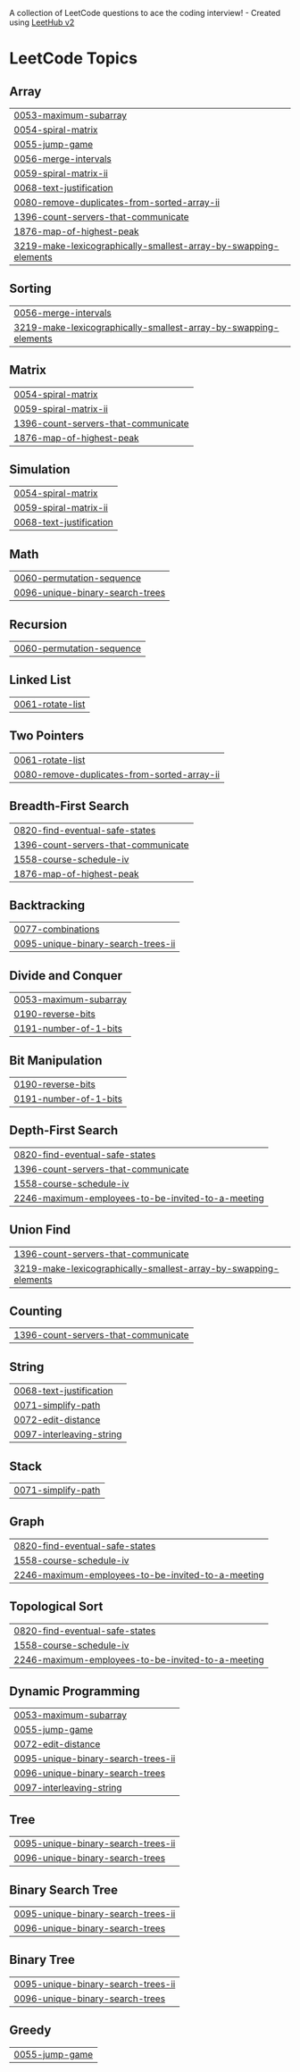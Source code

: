 A collection of LeetCode questions to ace the coding interview! - Created using [LeetHub v2](https://github.com/arunbhardwaj/LeetHub-2.0)
<!---LeetCode Topics Start-->
# LeetCode Topics
## Array
|  |
| ------- |
| [0053-maximum-subarray](https://github.com/NaeemAbdullahAkram/LeetCode-2025/tree/master/0053-maximum-subarray) |
| [0054-spiral-matrix](https://github.com/NaeemAbdullahAkram/LeetCode-2025/tree/master/0054-spiral-matrix) |
| [0055-jump-game](https://github.com/NaeemAbdullahAkram/LeetCode-2025/tree/master/0055-jump-game) |
| [0056-merge-intervals](https://github.com/NaeemAbdullahAkram/LeetCode-2025/tree/master/0056-merge-intervals) |
| [0059-spiral-matrix-ii](https://github.com/NaeemAbdullahAkram/LeetCode-2025/tree/master/0059-spiral-matrix-ii) |
| [0068-text-justification](https://github.com/NaeemAbdullahAkram/LeetCode-2025/tree/master/0068-text-justification) |
| [0080-remove-duplicates-from-sorted-array-ii](https://github.com/NaeemAbdullahAkram/LeetCode-2025/tree/master/0080-remove-duplicates-from-sorted-array-ii) |
| [1396-count-servers-that-communicate](https://github.com/NaeemAbdullahAkram/LeetCode-2025/tree/master/1396-count-servers-that-communicate) |
| [1876-map-of-highest-peak](https://github.com/NaeemAbdullahAkram/LeetCode-2025/tree/master/1876-map-of-highest-peak) |
| [3219-make-lexicographically-smallest-array-by-swapping-elements](https://github.com/NaeemAbdullahAkram/LeetCode-2025/tree/master/3219-make-lexicographically-smallest-array-by-swapping-elements) |
## Sorting
|  |
| ------- |
| [0056-merge-intervals](https://github.com/NaeemAbdullahAkram/LeetCode-2025/tree/master/0056-merge-intervals) |
| [3219-make-lexicographically-smallest-array-by-swapping-elements](https://github.com/NaeemAbdullahAkram/LeetCode-2025/tree/master/3219-make-lexicographically-smallest-array-by-swapping-elements) |
## Matrix
|  |
| ------- |
| [0054-spiral-matrix](https://github.com/NaeemAbdullahAkram/LeetCode-2025/tree/master/0054-spiral-matrix) |
| [0059-spiral-matrix-ii](https://github.com/NaeemAbdullahAkram/LeetCode-2025/tree/master/0059-spiral-matrix-ii) |
| [1396-count-servers-that-communicate](https://github.com/NaeemAbdullahAkram/LeetCode-2025/tree/master/1396-count-servers-that-communicate) |
| [1876-map-of-highest-peak](https://github.com/NaeemAbdullahAkram/LeetCode-2025/tree/master/1876-map-of-highest-peak) |
## Simulation
|  |
| ------- |
| [0054-spiral-matrix](https://github.com/NaeemAbdullahAkram/LeetCode-2025/tree/master/0054-spiral-matrix) |
| [0059-spiral-matrix-ii](https://github.com/NaeemAbdullahAkram/LeetCode-2025/tree/master/0059-spiral-matrix-ii) |
| [0068-text-justification](https://github.com/NaeemAbdullahAkram/LeetCode-2025/tree/master/0068-text-justification) |
## Math
|  |
| ------- |
| [0060-permutation-sequence](https://github.com/NaeemAbdullahAkram/LeetCode-2025/tree/master/0060-permutation-sequence) |
| [0096-unique-binary-search-trees](https://github.com/NaeemAbdullahAkram/LeetCode-2025/tree/master/0096-unique-binary-search-trees) |
## Recursion
|  |
| ------- |
| [0060-permutation-sequence](https://github.com/NaeemAbdullahAkram/LeetCode-2025/tree/master/0060-permutation-sequence) |
## Linked List
|  |
| ------- |
| [0061-rotate-list](https://github.com/NaeemAbdullahAkram/LeetCode-2025/tree/master/0061-rotate-list) |
## Two Pointers
|  |
| ------- |
| [0061-rotate-list](https://github.com/NaeemAbdullahAkram/LeetCode-2025/tree/master/0061-rotate-list) |
| [0080-remove-duplicates-from-sorted-array-ii](https://github.com/NaeemAbdullahAkram/LeetCode-2025/tree/master/0080-remove-duplicates-from-sorted-array-ii) |
## Breadth-First Search
|  |
| ------- |
| [0820-find-eventual-safe-states](https://github.com/NaeemAbdullahAkram/LeetCode-2025/tree/master/0820-find-eventual-safe-states) |
| [1396-count-servers-that-communicate](https://github.com/NaeemAbdullahAkram/LeetCode-2025/tree/master/1396-count-servers-that-communicate) |
| [1558-course-schedule-iv](https://github.com/NaeemAbdullahAkram/LeetCode-2025/tree/master/1558-course-schedule-iv) |
| [1876-map-of-highest-peak](https://github.com/NaeemAbdullahAkram/LeetCode-2025/tree/master/1876-map-of-highest-peak) |
## Backtracking
|  |
| ------- |
| [0077-combinations](https://github.com/NaeemAbdullahAkram/LeetCode-2025/tree/master/0077-combinations) |
| [0095-unique-binary-search-trees-ii](https://github.com/NaeemAbdullahAkram/LeetCode-2025/tree/master/0095-unique-binary-search-trees-ii) |
## Divide and Conquer
|  |
| ------- |
| [0053-maximum-subarray](https://github.com/NaeemAbdullahAkram/LeetCode-2025/tree/master/0053-maximum-subarray) |
| [0190-reverse-bits](https://github.com/NaeemAbdullahAkram/LeetCode-2025/tree/master/0190-reverse-bits) |
| [0191-number-of-1-bits](https://github.com/NaeemAbdullahAkram/LeetCode-2025/tree/master/0191-number-of-1-bits) |
## Bit Manipulation
|  |
| ------- |
| [0190-reverse-bits](https://github.com/NaeemAbdullahAkram/LeetCode-2025/tree/master/0190-reverse-bits) |
| [0191-number-of-1-bits](https://github.com/NaeemAbdullahAkram/LeetCode-2025/tree/master/0191-number-of-1-bits) |
## Depth-First Search
|  |
| ------- |
| [0820-find-eventual-safe-states](https://github.com/NaeemAbdullahAkram/LeetCode-2025/tree/master/0820-find-eventual-safe-states) |
| [1396-count-servers-that-communicate](https://github.com/NaeemAbdullahAkram/LeetCode-2025/tree/master/1396-count-servers-that-communicate) |
| [1558-course-schedule-iv](https://github.com/NaeemAbdullahAkram/LeetCode-2025/tree/master/1558-course-schedule-iv) |
| [2246-maximum-employees-to-be-invited-to-a-meeting](https://github.com/NaeemAbdullahAkram/LeetCode-2025/tree/master/2246-maximum-employees-to-be-invited-to-a-meeting) |
## Union Find
|  |
| ------- |
| [1396-count-servers-that-communicate](https://github.com/NaeemAbdullahAkram/LeetCode-2025/tree/master/1396-count-servers-that-communicate) |
| [3219-make-lexicographically-smallest-array-by-swapping-elements](https://github.com/NaeemAbdullahAkram/LeetCode-2025/tree/master/3219-make-lexicographically-smallest-array-by-swapping-elements) |
## Counting
|  |
| ------- |
| [1396-count-servers-that-communicate](https://github.com/NaeemAbdullahAkram/LeetCode-2025/tree/master/1396-count-servers-that-communicate) |
## String
|  |
| ------- |
| [0068-text-justification](https://github.com/NaeemAbdullahAkram/LeetCode-2025/tree/master/0068-text-justification) |
| [0071-simplify-path](https://github.com/NaeemAbdullahAkram/LeetCode-2025/tree/master/0071-simplify-path) |
| [0072-edit-distance](https://github.com/NaeemAbdullahAkram/LeetCode-2025/tree/master/0072-edit-distance) |
| [0097-interleaving-string](https://github.com/NaeemAbdullahAkram/LeetCode-2025/tree/master/0097-interleaving-string) |
## Stack
|  |
| ------- |
| [0071-simplify-path](https://github.com/NaeemAbdullahAkram/LeetCode-2025/tree/master/0071-simplify-path) |
## Graph
|  |
| ------- |
| [0820-find-eventual-safe-states](https://github.com/NaeemAbdullahAkram/LeetCode-2025/tree/master/0820-find-eventual-safe-states) |
| [1558-course-schedule-iv](https://github.com/NaeemAbdullahAkram/LeetCode-2025/tree/master/1558-course-schedule-iv) |
| [2246-maximum-employees-to-be-invited-to-a-meeting](https://github.com/NaeemAbdullahAkram/LeetCode-2025/tree/master/2246-maximum-employees-to-be-invited-to-a-meeting) |
## Topological Sort
|  |
| ------- |
| [0820-find-eventual-safe-states](https://github.com/NaeemAbdullahAkram/LeetCode-2025/tree/master/0820-find-eventual-safe-states) |
| [1558-course-schedule-iv](https://github.com/NaeemAbdullahAkram/LeetCode-2025/tree/master/1558-course-schedule-iv) |
| [2246-maximum-employees-to-be-invited-to-a-meeting](https://github.com/NaeemAbdullahAkram/LeetCode-2025/tree/master/2246-maximum-employees-to-be-invited-to-a-meeting) |
## Dynamic Programming
|  |
| ------- |
| [0053-maximum-subarray](https://github.com/NaeemAbdullahAkram/LeetCode-2025/tree/master/0053-maximum-subarray) |
| [0055-jump-game](https://github.com/NaeemAbdullahAkram/LeetCode-2025/tree/master/0055-jump-game) |
| [0072-edit-distance](https://github.com/NaeemAbdullahAkram/LeetCode-2025/tree/master/0072-edit-distance) |
| [0095-unique-binary-search-trees-ii](https://github.com/NaeemAbdullahAkram/LeetCode-2025/tree/master/0095-unique-binary-search-trees-ii) |
| [0096-unique-binary-search-trees](https://github.com/NaeemAbdullahAkram/LeetCode-2025/tree/master/0096-unique-binary-search-trees) |
| [0097-interleaving-string](https://github.com/NaeemAbdullahAkram/LeetCode-2025/tree/master/0097-interleaving-string) |
## Tree
|  |
| ------- |
| [0095-unique-binary-search-trees-ii](https://github.com/NaeemAbdullahAkram/LeetCode-2025/tree/master/0095-unique-binary-search-trees-ii) |
| [0096-unique-binary-search-trees](https://github.com/NaeemAbdullahAkram/LeetCode-2025/tree/master/0096-unique-binary-search-trees) |
## Binary Search Tree
|  |
| ------- |
| [0095-unique-binary-search-trees-ii](https://github.com/NaeemAbdullahAkram/LeetCode-2025/tree/master/0095-unique-binary-search-trees-ii) |
| [0096-unique-binary-search-trees](https://github.com/NaeemAbdullahAkram/LeetCode-2025/tree/master/0096-unique-binary-search-trees) |
## Binary Tree
|  |
| ------- |
| [0095-unique-binary-search-trees-ii](https://github.com/NaeemAbdullahAkram/LeetCode-2025/tree/master/0095-unique-binary-search-trees-ii) |
| [0096-unique-binary-search-trees](https://github.com/NaeemAbdullahAkram/LeetCode-2025/tree/master/0096-unique-binary-search-trees) |
## Greedy
|  |
| ------- |
| [0055-jump-game](https://github.com/NaeemAbdullahAkram/LeetCode-2025/tree/master/0055-jump-game) |
<!---LeetCode Topics End-->